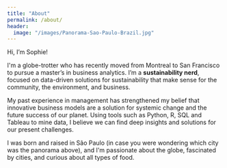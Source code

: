```yaml
---
title: "About"
permalink: /about/
header:
  image: "/images/Panorama-Sao-Paulo-Brazil.jpg"
---
```


Hi, I’m Sophie! 

I'm a globe-trotter who has recently moved from Montreal to San Francisco to pursue a master’s in business analytics. I’m a **sustainability nerd**, focused on data-driven solutions for sustainability that make sense for the community, the environment, and business.

My past experience in management has strengthened my belief that innovative business models are a solution for systemic change and the future success of our planet. Using tools such as Python, R, SQL and Tableau to mine data, I believe we can find deep insights and solutions for our present challenges.

I was born and raised in São Paulo (in case you were wondering which city was the panorama above), and I'm passionate about the globe, fascinated by cities, and curious about all types of food.

